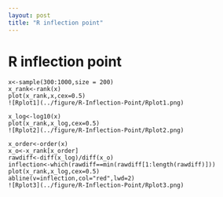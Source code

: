 ```yaml
---
layout: post
title: "R inflection point"
---
```


# R inflection point

```{r,echo=TRUE,message=TRUE}
x<-sample(300:1000,size = 200)
x_rank<-rank(x)
plot(x_rank,x,cex=0.5)
![Rplot1](../figure/R-Inflection-Point/Rplot1.png)
```

```{r,echo=TRUE,message=TRUE}
x_log<-log10(x)
plot(x_rank,x_log,cex=0.5)
![Rplot2](../figure/R-Inflection-Point/Rplot2.png)
```

```{r,echo=TRUE,message=TRUE}
x_order<-order(x)
x_o<-x_rank[x_order]
rawdiff<-diff(x_log)/diff(x_o)
inflection<-which(rawdiff==min(rawdiff[1:length(rawdiff)]))
plot(x_rank,x_log,cex=0.5)
abline(v=inflection,col="red",lwd=2)
![Rplot3](../figure/R-Inflection-Point/Rplot3.png)
```

